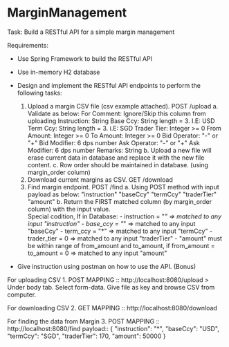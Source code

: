 # MarginManagement

Task: Build a RESTful API for a simple margin management

Requirements:
- Use Spring Framework to build the RESTful API
- Use in-memory H2 database
- Design and implement the RESTful API endpoints to perform the following tasks:
	1. Upload a margin CSV file (csv example attached). POST /upload
		a. Validate as below:
			For Comment: Ignore/Skip this column from uploading
			Instruction: String
			Base Ccy: String length = 3. I.E: USD
			Term Ccy: String length = 3. i.E: SGD
			Trader Tier: Integer >= 0
			From Amount: Integer >= 0
			To Amount: Integer >= 0
			Bid Operator: "-" or "+"
			Bid Modifier: 6 dps number
			Ask Operator: "-" or "+"
			Ask Modifier: 6 dps number
			Remarks: String
		b. Upload a new file will erase current data in database and replace it with the new file content.
		c. Row order should be maintained in database. (using margin_order column)
	2. Download current margins as CSV. GET /download
	3. Find margin endpoint. POST /find
		a. Using POST method with input payload as below:
			"instruction"
			"baseCcy"
			"termCcy"
			"traderTier"
			"amount"
		b. 	Return the FIRST matched column (by margin_order column) with the input value.			
			Special codition, If in Database:
			- instruction = "*" => matched to any input "instruction"
			- base_ccy = "*" => matched to any input "baseCcy"
			- term_ccy = "*" => matched to any input "termCcy"
			- trader_tier = 0 => matched to any input "traderTier"
			- "amount" must be within range of from_amount and to_amount, if from_amount = to_amount = 0 => matched to any input "amount"
			
- Give instruction using postman on how to use the API. (Bonus)

For uploading CSV 1. POST MAPPING :: http://localhost:8080/upload 
	> Under body tab. Select form-data. Give file as key and browse CSV from computer.

For downloading CSV 2. GET MAPPING :: http://localhost:8080/download

For finding the data from Margin 3. POST MAPPING :: http://localhost:8080/find
	payload:: {
    "instruction": "*",
    "baseCcy": "USD",
    "termCcy": "SGD",
    "traderTier": 170,
    "amount": 50000
}
      
